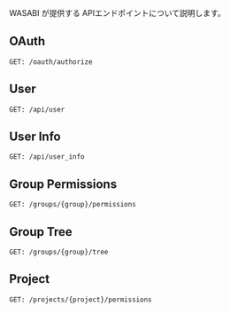 WASABI が提供する APIエンドポイントについて説明します。

<!-- autoindex -->

## OAuth

```
GET: /oauth/authorize
```

## User

```
GET: /api/user
```

## User Info

```
GET: /api/user_info
```

## Group Permissions

```
GET: /groups/{group}/permissions
```

## Group Tree

```
GET: /groups/{group}/tree
```

## Project

```
GET: /projects/{project}/permissions
```
